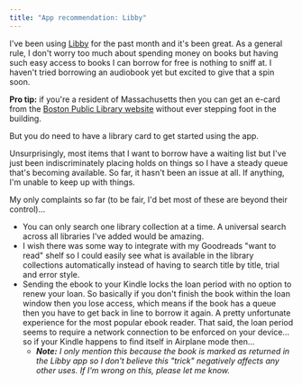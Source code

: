 ```yaml
---
title: "App recommendation: Libby"
---
```


I've been using [Libby](https://meet.libbyapp.com/) for the past month and it's been great. As a general rule, I don't worry too much about spending money on books but having such easy access to books I can borrow for free is nothing to sniff at. I haven't tried borrowing an audiobook yet but excited to give that a spin soon.

**Pro tip:** if you're a resident of Massachusetts then you can get an e-card from the [Boston Public Library website](http://www.bpl.org/general/circulation/ecards.htm) without ever stepping foot in the building.

But you do need to have a library card to get started using the app.

Unsurprisingly, most items that I want to borrow have a waiting list but I've just been indiscriminately placing holds on things so I have a steady queue that's becoming available. So far, it hasn't been an issue at all. If anything, I'm unable to keep up with things.

My only complaints so far (to be fair, I'd bet most of these are beyond their control)...

* You can only search one library collection at a time. A universal search across all libraries I've added would be amazing.
* I wish there was some way to integrate with my Goodreads "want to read" shelf so I could easily see what is available in the library collections automatically instead of having to search title by title, trial and error style.
* Sending the ebook to your Kindle locks the loan period with no option to renew your loan. So basically if you don't finish the book within the loan window then you lose access, which means if the book has a queue then you have to get back in line to borrow it again. A pretty unfortunate experience for the most popular ebook reader. That said, the loan period seems to require a network connection to be enforced on your device... so if your Kindle happens to find itself in Airplane mode then...
    * ***Note:** I only mention this because the book is marked as returned in the Libby app so I don't believe this "trick" negatively affects any other uses. If I'm wrong on this, please let me know.*
